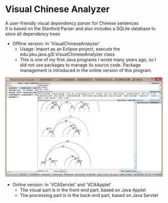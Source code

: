 Visual Chinese Analyzer
=======================

A user-friendly visual dependency parser for Chinese sentences  
It is based on the Stanford Parser and also includes a SQLite database to store all dependency trees  
  
- Offline version: In 'VisualChineseAnalyzer'
    - Usage: Import as an Eclipse project, execute the edu.pku.java.g3l.VisualChineseAnalyzer class  
    - This is one of my first Java programs I wrote many years ago, so I did not use packages to manage its source code. Package management is introduced in the online version of this program.

![image1](1.png)

- Online version:  In 'VCAServlet' and 'VCAApplet'
  - The visual part is in the front-end part, based on Java Applet  
  - The processing part is in the back-end part, based on Java Servlet  
